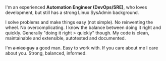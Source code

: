 I'm an experienced **Automation Engineer (DevOps/SRE)**, who loves development, but still has a strong Linux SysAdmin background.

I solve problems and make things easy (not simple). No reinventing the wheel. No overcomplicating. I know the balance between doing it right and quickly. Generally "doing it right > quickly" though. My code is clean, maintainable and extensible, autotested and documented.

I'm ~~a nice guy~~ a good man. Easy to work with. If you care about me I care about you. Strong, balanced, informed.
